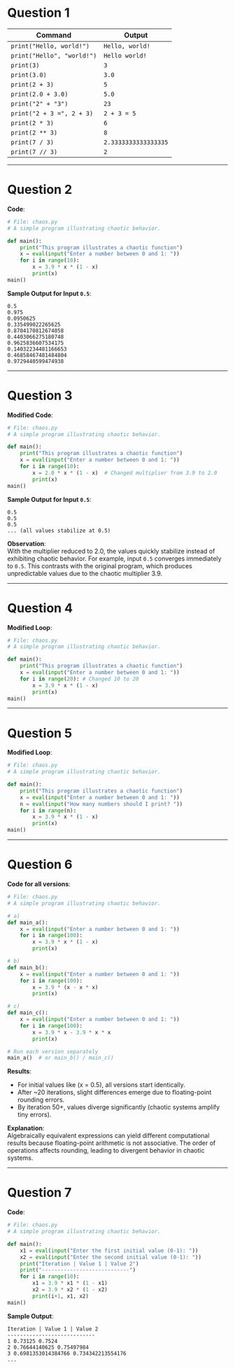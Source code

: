 # **Question 1**  

| **Command**                  | **Output**                     |  
|------------------------------|--------------------------------|  
| `print("Hello, world!")`      | `Hello, world!`                |  
| `print("Hello", "world!")`    | `Hello world!`                 |  
| `print(3)`                    | `3`                           |  
| `print(3.0)`                  | `3.0`                         |  
| `print(2 + 3)`                | `5`                           |  
| `print(2.0 + 3.0)`            | `5.0`                         |  
| `print("2" + "3")`            | `23`                          |  
| `print("2 + 3 =", 2 + 3)`     | `2 + 3 = 5`                   |  
| `print(2 * 3)`                | `6`                           |  
| `print(2 ** 3)`               | `8`                           |  
| `print(7 / 3)`                | `2.3333333333333335`          |  
| `print(7 // 3)`               | `2`                           |  

---

# **Question 2**  
**Code**:  
```python
# File: chaos.py 
# A simple program illustrating chaotic behavior.

def main():
    print("This program illustrates a chaotic function")
    x = eval(input("Enter a number between 0 and 1: "))
    for i in range(10):
        x = 3.9 * x * (1 - x)
        print(x)
main()
```

**Sample Output for Input `0.5`**:  
```
0.5
0.975
0.0950625
0.335499022265625
0.8704170812674058
0.4403066275180748
0.9625836607534175
0.14032234481166653
0.46858467481484804
0.9729440599474938
```  

---

# **Question 3**  
**Modified Code**:  
```python
# File: chaos.py 
# A simple program illustrating chaotic behavior.

def main():
    print("This program illustrates a chaotic function")
    x = eval(input("Enter a number between 0 and 1: "))
    for i in range(10):
        x = 2.0 * x * (1 - x)  # Changed multiplier from 3.9 to 2.0
        print(x)
main()
```

**Sample Output for Input `0.5`**:  
```
0.5
0.5
0.5
... (all values stabilize at 0.5)
```

**Observation**:  
With the multiplier reduced to 2.0, the values quickly stabilize instead of exhibiting chaotic behavior. For example, input `0.5` converges immediately to `0.5`. This contrasts with the original program, which produces unpredictable values due to the chaotic multiplier 3.9.

---

# **Question 4**  
**Modified Loop**:  
```python
# File: chaos.py 
# A simple program illustrating chaotic behavior.

def main():
    print("This program illustrates a chaotic function")
    x = eval(input("Enter a number between 0 and 1: "))
    for i in range(20): # Changed 10 to 20
        x = 3.9 * x * (1 - x)
        print(x)
main()
```  

---

# **Question 5**  
**Modified Loop**:  
```python
# File: chaos.py 
# A simple program illustrating chaotic behavior.

def main():
    print("This program illustrates a chaotic function")
    x = eval(input("Enter a number between 0 and 1: "))
    n = eval(input("How many numbers should I print? "))
    for i in range(n):
        x = 3.9 * x * (1 - x)
        print(x)
main()
```

---

# **Question 6**  
**Code for all versions**:  
```python
# File: chaos.py 
# A simple program illustrating chaotic behavior.

# a)
def main_a():
    x = eval(input("Enter a number between 0 and 1: "))
    for i in range(100):
        x = 3.9 * x * (1 - x)
        print(x)

# b)
def main_b():
    x = eval(input("Enter a number between 0 and 1: "))
    for i in range(100):
        x = 3.9 * (x - x * x)
        print(x)

# c)
def main_c():
    x = eval(input("Enter a number between 0 and 1: "))
    for i in range(100):
        x = 3.9 * x - 3.9 * x * x
        print(x)

# Run each version separately
main_a()  # or main_b() / main_c()
```  

**Results**:  
- For initial values like \(x = 0.5\), all versions start identically.  
- After ~20 iterations, slight differences emerge due to floating-point rounding errors.  
- By iteration 50+, values diverge significantly (chaotic systems amplify tiny errors).  

**Explanation**:  
Algebraically equivalent expressions can yield different computational results because floating-point arithmetic is not associative. The order of operations affects rounding, leading to divergent behavior in chaotic systems.  

---

# **Question 7**
**Code**:  
```python
# File: chaos.py 
# A simple program illustrating chaotic behavior.

def main():
    x1 = eval(input("Enter the first initial value (0-1): "))
    x2 = eval(input("Enter the second initial value (0-1): "))
    print("Iteration | Value 1 | Value 2")
    print("----------------------------")
    for i in range(10):
        x1 = 3.9 * x1 * (1 - x1)
        x2 = 3.9 * x2 * (1 - x2)
        print(i+1, x1, x2)
main()
```

**Sample Output**:  
```
Iteration | Value 1 | Value 2
----------------------------
1 0.73125 0.7524
2 0.76644140625 0.75497984
3 0.6981353014384766 0.734342213554176
...
```  
